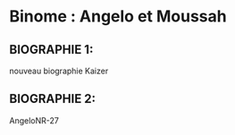 # Binome : Angelo et  Moussah

## BIOGRAPHIE 1:
nouveau biographie Kaizer

## BIOGRAPHIE 2:

AngeloNR-27